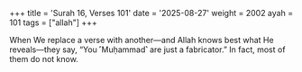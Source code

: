 +++
title = 'Surah 16, Verses 101'
date = '2025-08-27'
weight = 2002
ayah = 101
tags = ["allah"]
+++

When We replace a verse with another—and Allah knows best what He reveals—they say, “You ˹Muḥammad˺ are just a fabricator.” In fact, most of them do not know.